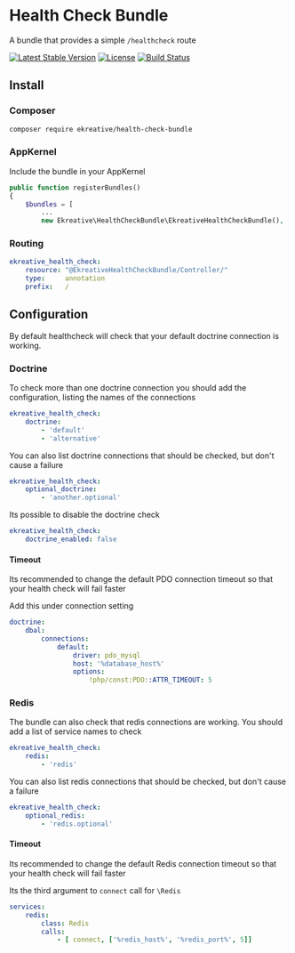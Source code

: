 # Health Check Bundle

A bundle that provides a simple `/healthcheck` route

[![Latest Stable Version](https://poser.pugx.org/ekreative/health-check-bundle/v/stable.png)](https://packagist.org/packages/ekreative/health-check-bundle)
[![License](https://poser.pugx.org/ekreative/health-check-bundle/license.png)](https://packagist.org/packages/ekreative/health-check-bundle)
[![Build Status](https://travis-ci.org/ekreative/health-check-bundle.svg?branch=master)](https://travis-ci.org/ekreative/health-check-bundle)

## Install

### Composer

```bash
composer require ekreative/health-check-bundle
```

### AppKernel

Include the bundle in your AppKernel

```php
public function registerBundles()
{
    $bundles = [
        ...
        new Ekreative\HealthCheckBundle\EkreativeHealthCheckBundle(),
```

### Routing

```yaml
ekreative_health_check:
    resource: "@EkreativeHealthCheckBundle/Controller/"
    type:     annotation
    prefix:   /
```

## Configuration

By default healthcheck will check that your default doctrine connection is working.

### Doctrine

To check more than one doctrine connection you should add the configuration, listing
the names of the connections

```yaml
ekreative_health_check:
    doctrine:
        - 'default'
        - 'alternative'
```

You can also list doctrine connections that should be checked, but don't cause a failure

```yaml
ekreative_health_check:
    optional_doctrine:
        - 'another.optional'
```

Its possible to disable the doctrine check

```yaml
ekreative_health_check:
    doctrine_enabled: false
```

#### Timeout

Its recommended to change the default PDO connection timeout so that your health
check will fail faster

Add this under connection setting

```yaml
doctrine:
    dbal:
        connections:
            default:
                driver: pdo_mysql
                host: '%database_host%'
                options:
                    !php/const:PDO::ATTR_TIMEOUT: 5
```

### Redis

The bundle can also check that redis connections are working. You should add a list of
service names to check

```yaml
ekreative_health_check:
    redis:
        - 'redis'
```

You can also list redis connections that should be checked, but don't cause a failure

```yaml
ekreative_health_check:
    optional_redis:
        - 'redis.optional'
```

#### Timeout

Its recommended to change the default Redis connection timeout so that your health
check will fail faster

Its the third argument to `connect` call for `\Redis`

```yaml
services:
    redis:
        class: Redis
        calls:
            - [ connect, ['%redis_host%', '%redis_port%', 5]]
```
